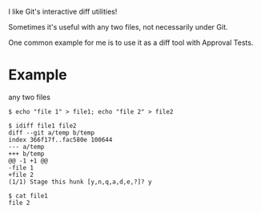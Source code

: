 I like Git's interactive diff utilities!

Sometimes it's useful with any two files, not necessarily under Git.

One common example for me is to use it as a diff tool with Approval Tests.

# Example

any two files

```shell
$ echo "file 1" > file1; echo "file 2" > file2

$ idiff file1 file2
diff --git a/temp b/temp
index 366f17f..fac580e 100644
--- a/temp
+++ b/temp
@@ -1 +1 @@
-file 1
+file 2
(1/1) Stage this hunk [y,n,q,a,d,e,?]? y

$ cat file1
file 2
```
